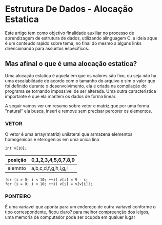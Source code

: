 # Estrutura De Dados - Alocação Estatica

Este artigo tem como objetivo finalidade auxiliar no processo de aprendizagem de estrutura de dados, utilizando alinguagem C. a ideia aque é um conteudo rapido sobre tema, no final do mesmo a alguns links direncionando para assuntos especificos.

## Mas afinal o que é uma alocação estatica?
Uma alocação estatica é aquela em que os valores são fixo, ou seja não ha uma escalabildade de acordo com o tamanho do arquivo e sim o valor que foi definido durante o desenvolvimento, ela é criada na compilação do programa  se tornando impossivel de ser alterada. Uma outra caracteristica importante é que ela mantem os dados de forma linear.

A seguir vamos ver um resumo sobre vetor e matriz,que por uma forma "natural" ela busca, inseri e remove sem precisar percorer os elementos.


### VETOR
O vetor é uma array(matriz) unilateral que armazena elementos homogenicos e eterogenios em uma unica lina 

```
int v[10];
```
|posição|0,1,2,3,4,5,6,7,8,9|
|-------|-------------------|
|elemnto|a,b,c,d,f,g,h,i,g,l|
``` 
for (i = 0; i < 10; ++i) v[i] = 9 - i;
for (i = 0; i < 10; ++i) v[i] = v[v[i]];
```

### PONTEIRO
É uma variavel que aponta para um endereço de outra variavel conforme o tipo correspondente, ficou claro?
para melhor compreenção dos leigos, uma memoria de computador pode  ser ocupda em qualuer lugar 



